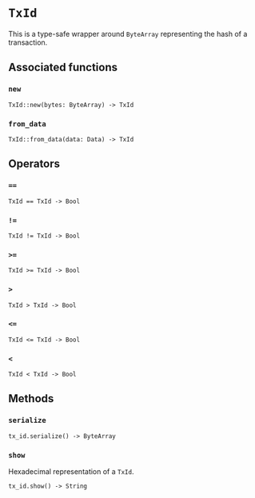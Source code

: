 # `TxId`

This is a type-safe wrapper around `ByteArray` representing the hash of a transaction.


## Associated functions

### `new`

```helios
TxId::new(bytes: ByteArray) -> TxId
```

### `from_data`

```helios
TxId::from_data(data: Data) -> TxId
```

## Operators

### `==`

```helios
TxId == TxId -> Bool
```

### `!=`

```helios
TxId != TxId -> Bool
```

### `>=`

```helios
TxId >= TxId -> Bool
```

### `>`

```helios
TxId > TxId -> Bool
```

### `<=`

```helios
TxId <= TxId -> Bool
```

### `<`

```helios
TxId < TxId -> Bool
```

## Methods

### `serialize`

```helios
tx_id.serialize() -> ByteArray
```

### `show`

Hexadecimal representation of a `TxId`.

```helios
tx_id.show() -> String
```